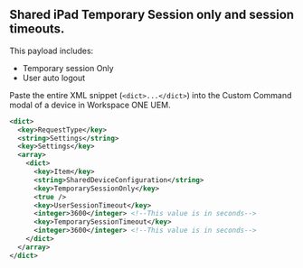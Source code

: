 ## Shared iPad Temporary Session only and session timeouts. ##

This payload includes:
* Temporary session Only
* User auto logout


Paste the entire XML snippet (`<dict>...</dict>`) into the Custom Command modal of a device in Workspace ONE UEM.

```xml
<dict>
  <key>RequestType</key>
  <string>Settings</string>
  <key>Settings</key>
  <array>
    <dict>
      <key>Item</key>
      <string>SharedDeviceConfiguration</string>
      <key>TemporarySessionOnly</key>
      <true />
      <key>UserSessionTimeout</key>
      <integer>3600</integer> <!--This value is in seconds-->
      <key>TemporarySessionTimeout</key>
      <integer>3600</integer> <!--This value is in seconds-->
    </dict>
  </array>
</dict>
```
